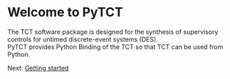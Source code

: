 # Welcome to PyTCT
The TCT software package is designed for the synthesis of supervisory controls for untimed discrete-event systems (DES).   
PyTCT provides Python Binding of the TCT so that TCT can be used from Python.


Next: [Getting started](./basic_sample.md)